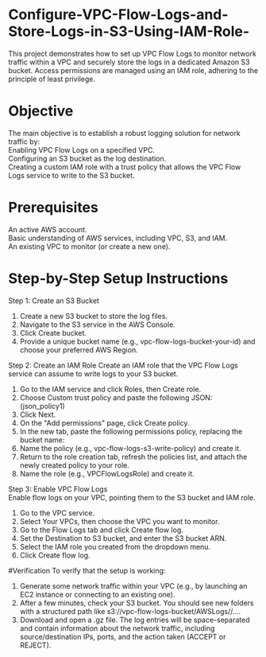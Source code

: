 # Configure-VPC-Flow-Logs-and-Store-Logs-in-S3-Using-IAM-Role-
This project demonstrates how to set up VPC Flow Logs to monitor network traffic within a VPC and securely store the logs in a dedicated Amazon S3 bucket. Access permissions are managed using an IAM role, adhering to the principle of least privilege.
# Objective
The main objective is to establish a robust logging solution for network traffic by:  
Enabling VPC Flow Logs on a specified VPC.  
Configuring an S3 bucket as the log destination.  
Creating a custom IAM role with a trust policy that allows the VPC Flow Logs service to write to the S3 bucket.  
# Prerequisites  
An active AWS account.  
Basic understanding of AWS services, including VPC, S3, and IAM.  
An existing VPC to monitor (or create a new one).  
# Step-by-Step Setup Instructions  
Step 1: Create an S3 Bucket     
1. Create a new S3 bucket to store the log files.  
2. Navigate to the S3 service in the AWS Console.  
3. Click Create bucket.  
4. Provide a unique bucket name (e.g., vpc-flow-logs-bucket-your-id) and choose your preferred AWS Region.  

Step 2: Create an IAM Role
Create an IAM role that the VPC Flow Logs service can assume to write logs to your S3 bucket.
1. Go to the IAM service and click Roles, then Create role.  
2. Choose Custom trust policy and paste the following JSON: (json_policy1)
3. Click Next.
4. On the "Add permissions" page, click Create policy.
5. In the new tab, paste the following permissions policy, replacing the bucket name:
6. Name the policy (e.g., vpc-flow-logs-s3-write-policy) and create it.
7. Return to the role creation tab, refresh the policies list, and attach the newly created policy to your role.
8. Name the role (e.g., VPCFlowLogsRole) and create it.

Step 3: Enable VPC Flow Logs  
Enable flow logs on your VPC, pointing them to the S3 bucket and IAM role.  
1. Go to the VPC service.
2. Select Your VPCs, then choose the VPC you want to monitor.
3. Go to the Flow Logs tab and click Create flow log.
4. Set the Destination to S3 bucket, and enter the S3 bucket ARN.
5. Select the IAM role you created from the dropdown menu.
6. Click Create flow log.

#Verification
To verify that the setup is working: 
1. Generate some network traffic within your VPC (e.g., by launching an EC2 instance or connecting to an existing one).  
2. After a few minutes, check your S3 bucket. You should see new folders with a structured path like s3://vpc-flow-logs-bucket/AWSLogs/<account-id>/....
3. Download and open a .gz file. The log entries will be space-separated and contain information about the network traffic, including source/destination IPs, ports, and the action taken (ACCEPT or REJECT).  
